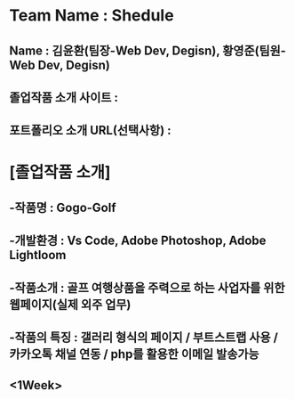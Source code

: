 # Team Name : Shedule
## Name : 김윤환(팀장-Web Dev, Degisn), 황영준(팀원-Web Dev, Degisn)
## 졸업작품 소개 사이트 : 
## 포트폴리오 소개 URL(선택사항) :

# [졸업작품 소개]
## -작품명 : Gogo-Golf
## -개발환경 : Vs Code, Adobe Photoshop, Adobe Lightloom
## -작품소개 : 골프 여행상품을 주력으로 하는 사업자를 위한 웹페이지(실제 외주 업무)
## -작품의 특징 : 갤러리 형식의 페이지 / 부트스트랩 사용 / 카카오톡 채널 연동 / php를 활용한 이메일 발송가능

## <1Week>
### 
### 
### 

